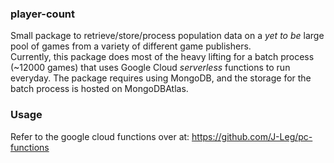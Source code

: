 ### player-count
Small package to retrieve/store/process population data on a *yet to be* large pool of games from a variety of different game publishers.  
Currently, this package does most of the heavy lifting for a batch process (~12000 games) that uses Google Cloud *serverless* functions to run everyday. 
The package requires using MongoDB, and the storage for the batch process is hosted on MongoDBAtlas.  



### Usage
Refer to the google cloud functions over at: https://github.com/J-Leg/pc-functions
